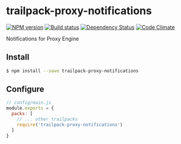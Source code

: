 # trailpack-proxy-notifications

[![NPM version][npm-image]][npm-url]
[![Build status][ci-image]][ci-url]
[![Dependency Status][daviddm-image]][daviddm-url]
[![Code Climate][codeclimate-image]][codeclimate-url]

Notifications for Proxy Engine

## Install

```sh
$ npm install --save trailpack-proxy-notifications
```

## Configure

```js
// config/main.js
module.exports = {
  packs: [
    // ... other trailpacks
    require('trailpack-proxy-notifications')
  ]
}
```

[npm-image]: https://img.shields.io/npm/v/trailpack-proxy-notifications.svg?style=flat-square
[npm-url]: https://npmjs.org/package/trailpack-proxy-notifications
[ci-image]: https://img.shields.io/travis//trailpack-proxy-notifications/master.svg?style=flat-square
[ci-url]: https://travis-ci.org//trailpack-proxy-notifications
[daviddm-image]: http://img.shields.io/david//trailpack-proxy-notifications.svg?style=flat-square
[daviddm-url]: https://david-dm.org//trailpack-proxy-notifications
[codeclimate-image]: https://img.shields.io/codeclimate/github//trailpack-proxy-notifications.svg?style=flat-square
[codeclimate-url]: https://codeclimate.com/github//trailpack-proxy-notifications

